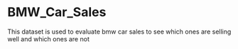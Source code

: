 # BMW_Car_Sales
This dataset is used to evaluate bmw car sales to see which ones are selling well and which ones are not

